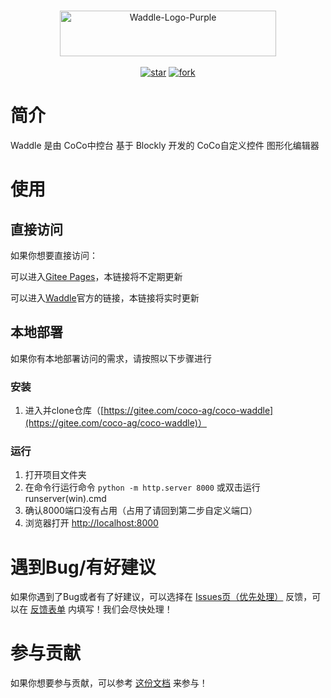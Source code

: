 <p align="center">
    <br>
    <a href="https://www.yuque.com/coco-central/waddle/index">
        <img alt="Waddle-Logo-Purple" src="https://gitee.com/coco-ag/coco-waddle/raw/master/static/img/cs.png" height="73" width="346"/>
    </a>
    <br>
    <br>
    <a href='https://gitee.com/coco-ag/coco-waddle/stargazers'><img src='https://gitee.com/coco-ag/coco-waddle/badge/star.svg?theme=white' alt='star'></img></a>
    <a href='https://gitee.com/coco-ag/coco-waddle/members'><img src='https://gitee.com/coco-ag/coco-waddle/badge/fork.svg?theme=white' alt='fork'></img></a>
    <br>
</p>

# 简介
Waddle 是由 CoCo中控台 基于 Blockly 开发的 CoCo自定义控件 图形化编辑器
# 使用
## 直接访问
如果你想要直接访问：

可以进入[Gitee Pages](https://coco-ag.gitee.io/coco-waddle)，本链接将不定期更新

可以进入[Waddle](https://waddle.coco-central.cn/)官方的链接，本链接将实时更新

## 本地部署
如果你有本地部署访问的需求，请按照以下步骤进行
### 安装
1. 进入并clone仓库（[https://gitee.com/coco-ag/coco-waddle](https://gitee.com/coco-ag/coco-waddle)）
### 运行
1. 打开项目文件夹
2. 在命令行运行命令 `python -m http.server 8000` 或双击运行 runserver(win).cmd
3. 确认8000端口没有占用（占用了请回到第二步自定义端口）
4. 浏览器打开 [http://localhost:8000](http://localhost:8000)
# 遇到Bug/有好建议
如果你遇到了Bug或者有了好建议，可以选择在 [Issues页（优先处理）](https://gitee.com/coco-ag/coco-waddle/issues) 反馈，可以在 [反馈表单](https://www.yuque.com/forms/share/21daa75d-9aac-4887-8eb9-77dd20e658ec) 内填写！我们会尽快处理！
# 参与贡献
如果你想要参与贡献，可以参考 [这份文档](https://www.yuque.com/appcraft/waddle/stc36x) 来参与！